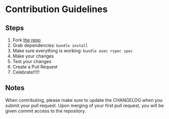 # Contribution Guidelines

## Steps

1. Fork [the repo](https://github.com/RubyMoney/monetize)
2. Grab dependencies: `bundle install`
3. Make sure everything is working: `bundle exec rspec spec`
4. Make your changes
5. Test your changes
5. Create a Pull Request
6. Celebrate!!!!!

## Notes

When contributing, please make sure to update the CHANGELOG when you submit
your pull request. Upon merging of your first pull request, you will be
given commit access to the repository.
